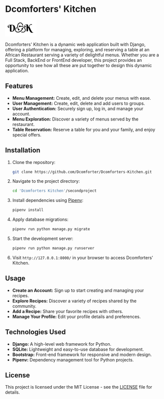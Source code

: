 # Dcomforters' Kitchen 

![Dcomforters' Kitchen Logo](secondproject/newapp/static/img/DK_logo.png)

Dcomforters' Kitchen is a dynamic web application built with Django, offering a platform for managing, exploring, and reserving a table at an African Restaurant serving a variety of delightful menus. Whether you are a Full Stack, BackEnd or FrontEnd developer, this project provides an opportunity to see how all these are put together to design this dynamic application.

## Features

- **Menu Management:** Create, edit, and delete your menus with ease.
- **User Management:** Create, edit, delete and add users to groups.
- **User Authentication:** Securely sign up, log in, and manage your account.
- **Menu Exploration:** Discover a variety of menus served by the restaurant.
- **Table Reservation:** Reserve a table for you and your family, and enjoy special offers.

## Installation

1. Clone the repository:

    ```bash
    git clone https://github.com/Dcomforter/Dcomforters-Kitchen.git
    ```

2. Navigate to the project directory:

    ```bash
    cd 'Dcomforters Kitchen'/secondproject
    ```

3. Install dependencies using [Pipenv](https://pipenv.pypa.io/):

    ```bash
    pipenv install
    ```

4. Apply database migrations:

    ```bash
    pipenv run python manage.py migrate
    ```

5. Start the development server:

    ```bash
    pipenv run python manage.py runserver
    ```

6. Visit `http://127.0.0.1:8000/` in your browser to access Dcomforters' Kitchen.

## Usage

- **Create an Account:** Sign up to start creating and managing your recipes.
- **Explore Recipes:** Discover a variety of recipes shared by the community.
- **Add a Recipe:** Share your favorite recipes with others.
- **Manage Your Profile:** Edit your profile details and preferences.

## Technologies Used

- **Django:** A high-level web framework for Python.
- **SQLite:** Lightweight and easy-to-use database for development.
- **Bootstrap:** Front-end framework for responsive and modern design.
- **Pipenv:** Dependency management tool for Python projects.

## License

This project is licensed under the MIT License - see the [LICENSE](LICENSE) file for details.
